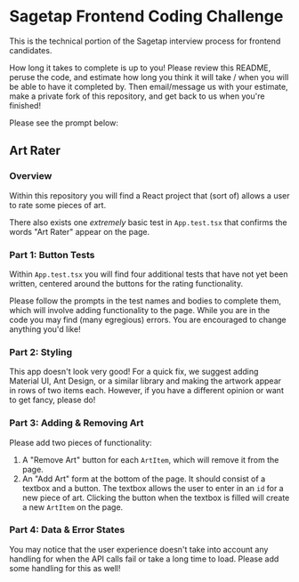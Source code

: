# Sagetap Frontend Coding Challenge

This is the technical portion of the Sagetap interview process for frontend candidates.

How long it takes to complete is up to you! Please review this README, peruse the code, and estimate how long you think it will take / when you will be able to have it completed by. Then email/message us with your estimate, make a private fork of this repository, and get back to us when you're finished!

Please see the prompt below:

## Art Rater

### Overview

Within this repository you will find a React project that (sort of) allows a user to rate some pieces of art.

There also exists one _extremely_ basic test in `App.test.tsx` that confirms the words "Art Rater" appear on the page.

### Part 1: Button Tests

Within `App.test.tsx` you will find four additional tests that have not yet been written, centered around the buttons for the rating functionality.

Please follow the prompts in the test names and bodies to complete them, which will involve adding functionality to the page. While you are in the code you may find (many egregious) errors. You are encouraged to change anything you'd like!

### Part 2: Styling

This app doesn't look very good! For a quick fix, we suggest adding Material UI, Ant Design, or a similar library and making the artwork appear in rows of two items each. However, if you have a different opinion or want to get fancy, please do!

### Part 3: Adding & Removing Art

Please add two pieces of functionality:

1. A "Remove Art" button for each `ArtItem`, which will remove it from the page.
2. An "Add Art" form at the bottom of the page. It should consist of a textbox and a button. The textbox allows the user to enter in an `id` for a new piece of art. Clicking the button when the textbox is filled will create a new `ArtItem` on the page.

### Part 4: Data & Error States

You may notice that the user experience doesn't take into account any handling for when the API calls fail or take a long time to load. Please add some handling for this as well!

<!--
TODO Notes
  - centralize and clean up styles
  - add test coverage for ArtItem, AddArtItem, Loading, /utils and Modal
  - mock inital API call better
  - improve accessibility

 -->
